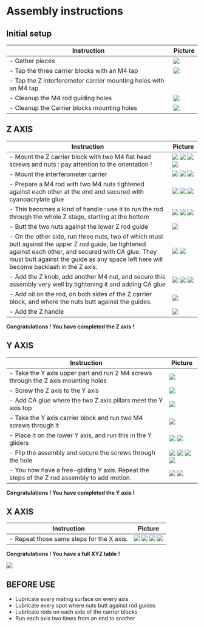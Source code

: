 # Assembly instructions

## Initial setup



| Instruction | Picture |
| -----------------|----------------|
| - Gather pieces | ![](./00.jpg) |
| - Tap the three carrier blocks with an M4 tap | ![](./01.jpg) | 
| - Tap the Z interferometer carrier mounting holes with an M4 tap |  | 
| - Cleanup the M4 rod guiding holes | ![](02.jpg) | 
| - Cleanup the Carrier blocks mounting holes | ![](03.jpg) | 

## Z AXIS

| Instruction | Picture |
| -----------------|----------------|
| - Mount the Z carrier block with two M4 flat head screws and nuts : pay attention to the orientation ! | ![](04.jpg) ![](05.jpg) ![](06.jpg) ![](07.jpg) |
| - Mount the interferometer carrier | ![](08.jpg) ![](09.jpg) ![](10.jpg) |
| - Prepare a M4 rod with two M4 nuts tightened against each other at the end and secured with cyanoacrylate glue |  ![](11.jpg) ![](12.jpg) ![](13.jpg) |
| - This becomes a kind of handle : use it to run the rod through the whole Z stage, starting at the bottom | ![](14.jpg) ![](15.jpg) ![](16.jpg) |
| - Butt the two nuts against the lower Z rod guide | ![](17.jpg) |
| - On the other side, run three nuts, two of which must butt against the upper Z rod guide, be tightened against each other, and secured with CA glue. They must butt against the guide as any space left here will become backlash in the Z axis. | ![](18.jpg) ![](19.jpg) |
| - Add the Z knob, add another M4 nut, and secure this assembly very well by tightening it and adding CA glue | ![](20.jpg) ![](21.jpg) ![](22.jpg) |
| - Add oil on the rod, on both sides of the Z carrier block, and where the nuts butt against the guides. | ![](23.jpg) |
| - Add the Z handle  | ![](24.jpg) |

**Congratulations ! You have completed the Z axis !**

## Y AXIS


| Instruction | Picture |
| -----------------|----------------|
| - Take the Y axis upper part and run 2 M4 screws through the Z axis mounting holes | ![](25.jpg)  | 
| - Screw the Z axis to the Y axis |  ![](26.jpg) | 
| - Add CA glue where the two Z axis pillars meet the Y axis top | ![](27.jpg) | 
| - Take the Y axis carrier block and run two M4 screws through it | ![](28.jpg) | 
| - Place it on the lower Y axis, and run this in the Y gliders | ![](29.jpg) ![](30.jpg)   | 
| - Flip the assembly and secure the screws through the hole | ![](31.jpg) ![](32.jpg) ![](33.jpg) ![](34.jpg)| 
| - You now have a free-gliding Y axis. Repeat the steps of the Z rod assembly to add motion. | ![](35.jpg) ![](36.jpg) | 

**Congratulations ! You have completed the Y axis !**

## X AXIS

| Instruction | Picture |
| -----------------|----------------|
| - Repeat those same steps for the X axis. |![](37.jpg) ![](38.jpg) ![](39.jpg) ![](40.jpg) | 

**Congratulations ! You have a full XYZ table !**

![](41.jpg)

## BEFORE USE

- Lubricate every mating surface on every axis
- Lubricate every spot where nuts butt against rod guides
- Lubricate rods on each side of the carrier blocks
- Run each axis two times from an end to another